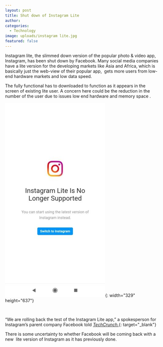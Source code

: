 ```yaml
---
layout: post
title: Shut down of Instagram Lite
author:
categories:
  - Technology
image: uploads/instagram lite.jpg
featured: false
---
```


Instagram lite, the slimmed down version of the popular photo & video app, Instagram, has been shut down by Facebook. Many social media companies have a lite version for the developing markets like Asia and Africa, which is basically just the web-view of their popular app,&nbsp; gets more users from low-end hardware markets and low data speed.

The fully functional has to downloaded to function as it appears in the screen of existing lite user. A concern here could be the reduction in the number of the user due to issues low end hardware and memory space .

![](/uploads/instagram-lite-no-longer.jpg){: width="329" height="637"}

&nbsp;

“We are rolling back the test of the Instagram Lite app,” a spokesperson for Instagram’s parent company Facebook told [*TechCrunch.*](https://techcrunch.com/2020/05/11/instagram-lite-shuts-down-in-advance-of-a-relaunch/){: target="_blank"}

There is some uncertainty to whether Facebook will be coming back with a new&nbsp; lite version of Instagram as it has previously done.